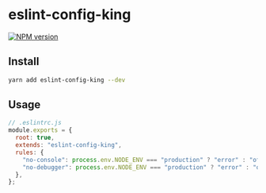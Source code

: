 # eslint-config-king

[![NPM version][npm-image]][npm-url]

[npm-image]: https://img.shields.io/npm/v/eslint-config-king
[npm-url]: https://www.npmjs.com/package/eslint-config-king

## Install

```bash
yarn add eslint-config-king --dev
```

## Usage

```js
// .eslintrc.js
module.exports = {
  root: true,
  extends: "eslint-config-king",
  rules: {
    "no-console": process.env.NODE_ENV === "production" ? "error" : "off",
    "no-debugger": process.env.NODE_ENV === "production" ? "error" : "off",
  },
};
```
